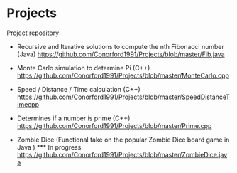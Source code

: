 # Projects
Project repository

- Recursive and Iterative solutions to compute the nth Fibonacci number (Java)
https://github.com/Conorford1991/Projects/blob/master/Fib.java

- Monte Carlo simulation to determine Pi (C++)
https://github.com/Conorford1991/Projects/blob/master/MonteCarlo.cpp

- Speed / Distance / Time calculation (C++)
https://github.com/Conorford1991/Projects/blob/master/SpeedDistanceTimecpp

- Determines if a number is prime (C++)
https://github.com/Conorford1991/Projects/blob/master/Prime.cpp

- Zombie Dice (Functional take on the popular Zombie Dice board game in Java ) *** In progress
https://github.com/Conorford1991/Projects/blob/master/ZombieDice.java
